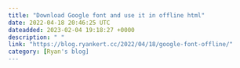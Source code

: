 ```yaml
---
title: "Download Google font and use it in offline html"
date: 2022-04-18 20:46:25 UTC
dateadded: 2023-02-04 19:18:27 +0000
description: " "
link: "https://blog.ryankert.cc/2022/04/18/google-font-offline/"
category: [Ryan's blog]
---
```

